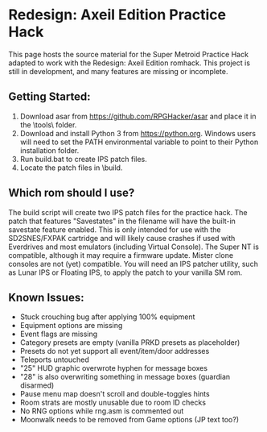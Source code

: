 # Redesign: Axeil Edition Practice Hack

This page hosts the source material for the Super Metroid Practice Hack adapted to work with the Redesign: Axeil Edition romhack. This project is still in development, and many features are missing or incomplete.

## Getting Started:

1. Download asar from https://github.com/RPGHacker/asar and place it in the \tools\ folder.
2. Download and install Python 3 from https://python.org. Windows users will need to set the PATH environmental variable to point to their Python installation folder.
3. Run build.bat to create IPS patch files.
4. Locate the patch files in \build\.

## Which rom should I use?

The build script will create two IPS patch files for the practice hack. The patch that features "Savestates" in the filename will have the built-in savestate feature enabled. This is only intended for use with the SD2SNES/FXPAK cartridge and will likely cause crashes if used with Everdrives and most emulators (including Virtual Console). The Super NT is compatible, although it may require a firmware update. Mister clone consoles are not (yet) compatible. You will need an IPS patcher utility, such as Lunar IPS or Floating IPS, to apply the patch to your vanilla SM rom.

## Known Issues:

- Stuck crouching bug after applying 100% equipment
- Equipment options are missing
- Event flags are missing
- Category presets are empty (vanilla PRKD presets as placeholder)
- Presets do not yet support all event/item/door addresses
- Teleports untouched
- "25" HUD graphic overwrote hyphen for message boxes
- "28" is also overwriting something in message boxes (guardian disarmed)
- Pause menu map doesn't scroll and double-toggles hints
- Room strats are mostly unusable due to room ID checks
- No RNG options while rng.asm is commented out
- Moonwalk needs to be removed from Game options (JP text too?)